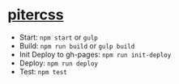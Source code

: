 # [pitercss](https://pitercss.com/)

- Start: `npm start` or `gulp`
- Build: `npm run build` or `gulp build`
- Init Deploy to gh-pages: `npm run init-deploy`
- Deploy: `npm run deploy`
- Test: `npm test`
